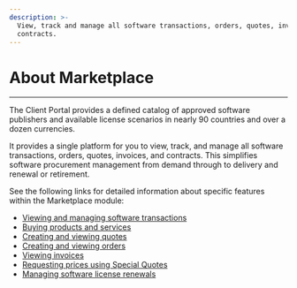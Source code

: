 ```yaml
---
description: >-
  View, track and manage all software transactions, orders, quotes, invoices and
  contracts.
---
```


# About Marketplace

***

The Client Portal provides a defined catalog of approved software publishers and available license scenarios in nearly 90 countries and over a dozen currencies.

It provides a single platform for you to view, track, and manage all software transactions, orders, quotes, invoices, and contracts. This simplifies software procurement management from demand through to delivery and renewal or retirement.

See the following links for detailed information about specific features within the Marketplace module:

* [Viewing and managing software transactions](procurement-workbench/viewing-and-managing-software-transactions.md)
* [Buying products and services](products/buying-new-products.md)
* [Creating and viewing quotes](quotes/creating-and-viewing-quotes.md)
* [Creating and viewing orders](orders/creating-and-viewing-orders.md)
* [Viewing invoices](../inventory/invoices/viewing-invoices.md)
* [Requesting prices using Special Quotes](special-quotes/requesting-prices-using-special-quotes.md)
* [Managing software license renewals](../inventory/renewal-manager/managing-the-software-license-renewals.md)
